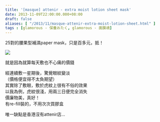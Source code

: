 ```yaml
---
title: '[masque] attenir - extra moist lotion sheet mask'
date: 2013-11-09T22:00:00.000+08:00
draft: false
aliases: [ "/2013/11/masque-attenir-extra-moist-lotion-sheet.html" ]
tags : [glamorous - 保養おたく, glamorous - 面膜魂]
---
```


25對的腰果型補濕paper mask，只是百多元，抵！

![](/images/arrenirsheet.jpg)

就是因為就算每天敷也不心痛的價錢  

經連續敷一星期後，驚覺眼紋變淡  
（價格便宜得不太負期望）  
其實除了敷眼，敷於虎紋上很有不俗的效果  
以我為例，虎紋很淺，用兩三日便完全消失  
價廉物美，真好！  
有re-fill裝的，不用次次買膠盒  
  
唯一缺點是香港沒有attenir店...
